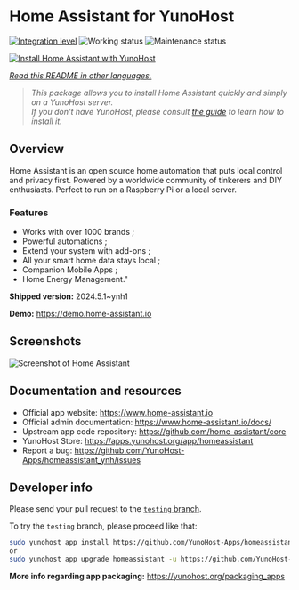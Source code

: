 <!--
N.B.: This README was automatically generated by <https://github.com/YunoHost/apps/tree/master/tools/readme_generator>
It shall NOT be edited by hand.
-->

# Home Assistant for YunoHost

[![Integration level](https://dash.yunohost.org/integration/homeassistant.svg)](https://dash.yunohost.org/appci/app/homeassistant) ![Working status](https://ci-apps.yunohost.org/ci/badges/homeassistant.status.svg) ![Maintenance status](https://ci-apps.yunohost.org/ci/badges/homeassistant.maintain.svg)

[![Install Home Assistant with YunoHost](https://install-app.yunohost.org/install-with-yunohost.svg)](https://install-app.yunohost.org/?app=homeassistant)

*[Read this README in other languages.](./ALL_README.md)*

> *This package allows you to install Home Assistant quickly and simply on a YunoHost server.*  
> *If you don't have YunoHost, please consult [the guide](https://yunohost.org/install) to learn how to install it.*

## Overview

Home Assistant is an open source home automation that puts local control and privacy first. Powered by a worldwide community of tinkerers and DIY enthusiasts. Perfect to run on a Raspberry Pi or a local server. 

### Features

- Works with over 1000 brands ;
- Powerful automations ;
- Extend your system with add-ons ;
- All your smart home data stays local ;
- Companion Mobile Apps ;
- Home Energy Management." 


**Shipped version:** 2024.5.1~ynh1

**Demo:** <https://demo.home-assistant.io>

## Screenshots

![Screenshot of Home Assistant](./doc/screenshots/screenshot1.png)

## Documentation and resources

- Official app website: <https://www.home-assistant.io>
- Official admin documentation: <https://www.home-assistant.io/docs/>
- Upstream app code repository: <https://github.com/home-assistant/core>
- YunoHost Store: <https://apps.yunohost.org/app/homeassistant>
- Report a bug: <https://github.com/YunoHost-Apps/homeassistant_ynh/issues>

## Developer info

Please send your pull request to the [`testing` branch](https://github.com/YunoHost-Apps/homeassistant_ynh/tree/testing).

To try the `testing` branch, please proceed like that:

```bash
sudo yunohost app install https://github.com/YunoHost-Apps/homeassistant_ynh/tree/testing --debug
or
sudo yunohost app upgrade homeassistant -u https://github.com/YunoHost-Apps/homeassistant_ynh/tree/testing --debug
```

**More info regarding app packaging:** <https://yunohost.org/packaging_apps>
